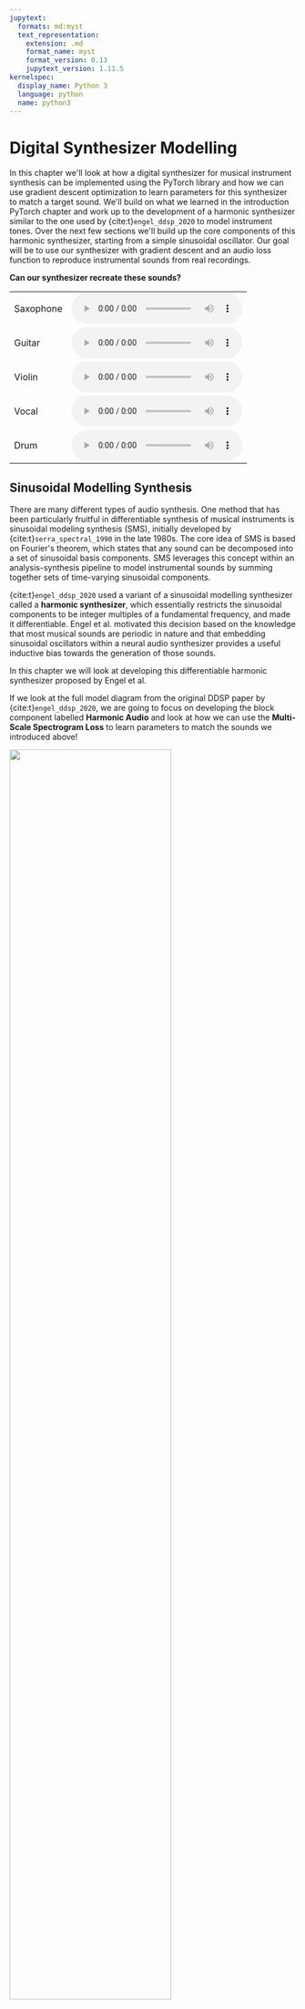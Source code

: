```yaml
---
jupytext:
  formats: md:myst
  text_representation:
    extension: .md
    format_name: myst
    format_version: 0.13
    jupytext_version: 1.11.5
kernelspec:
  display_name: Python 3
  language: python
  name: python3
---
```


# Digital Synthesizer Modelling

In this chapter we'll look at how a digital synthesizer for musical instrument synthesis 
can be implemented using the PyTorch library and how we can use gradient descent optimization
to learn parameters for this synthesizer to match a target sound.
We'll build on what we learned in the introduction PyTorch chapter and work up
to the development of a harmonic synthesizer similar to the one used by {cite:t}`engel_ddsp_2020`
to model instrument tones.
Over the next few sections we'll build up the core components of this harmonic synthesizer,
starting from a simple sinusoidal oscillator.
Our goal will be to use our synthesizer with gradient descent and an audio loss function
to reproduce instrumental sounds from real recordings.

**Can our synthesizer recreate these sounds?**

<table class="colwidths-auto table" style="vertical-align: middle">
  <tbody>
    <tr>
      <td>Saxophone</tb>
      <td>
        <audio controls>
          <source src="../_static/audio/reed_acoustic_target.wav" type="audio/wav">
        </audio>
    </tr>
    <tr>
      <td>Guitar</tb>
      <td>
        <audio controls>
          <source src="../_static/audio/guitar_acoustic_target.wav" type="audio/wav">
        </audio>
    </tr>
    <tr>
      <td>Violin</tb>
      <td>
        <audio controls>
          <source src="../_static/audio/string_acoustic_target.wav" type="audio/wav">
        </audio>
    </tr>
    <tr>
      <td>Vocal</tb>
      <td>
        <audio controls>
          <source src="../_static/audio/vocal_target.wav" type="audio/wav">
        </audio>
    </tr>
    <tr>
      <td>Drum</tb>
      <td>
        <audio controls>
          <source src="../_static/audio/drum_target.wav" type="audio/wav">
        </audio>
    </tr>
  </tbody>
</table>

## Sinusoidal Modelling Synthesis
There are many different types of audio synthesis. One method that has been particularly
fruitful in differentiable synthesis of musical instruments is sinusoidal modeling synthesis (SMS),
initially developed by {cite:t}`serra_spectral_1990` in the late 1980s.
The core idea of SMS is based on Fourier's theorem, which states that any sound can
be decomposed into a set of sinusoidal basis components.
SMS leverages this concept within an analysis-synthesis pipeline to model instrumental
sounds by summing together sets of time-varying sinusoidal components.

{cite:t}`engel_ddsp_2020` used a variant of a sinusoidal modelling synthesizer called a **harmonic synthesizer**,
which essentially restricts the sinusoidal components to be integer multiples of a
fundamental frequency, and made it differentiable. Engel et al. motivated this decision
based on the knowledge that most musical sounds are periodic in nature and that embedding
sinusoidal oscillators within a neural audio synthesizer provides a useful inductive bias
towards the generation of those sounds.

In this chapter we will look at developing this differentiable harmonic synthesizer proposed
by Engel et al.

If we look at the full model diagram from the original DDSP paper by {cite:t}`engel_ddsp_2020`,
we are going to focus on developing the block component labelled **Harmonic Audio** and look
at how we can use the **Multi-Scale Spectrogram Loss** to learn parameters to match the
sounds we introduced above!

<image src="../_static/images/ddsp_model.png" width="75%"></img>

Sinusoidal modelling is also just one of many synthesis methods that we can model 
differentiably. Some of these alternative methods will be overviewed and we will also
introduce a couple open-source libraries which have implemented some core signal processing
objects into composable differentiable modular synthesizers.

## References

```{bibliography}
:filter: docname in docnames
```
